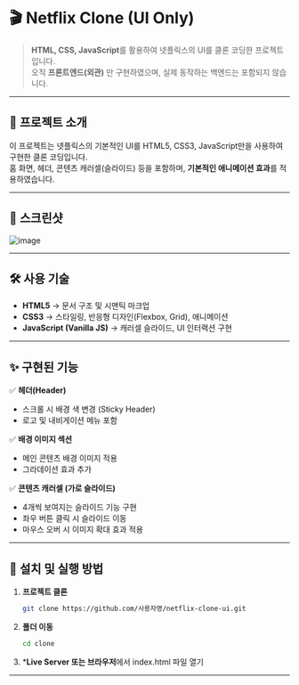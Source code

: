 # 🎬 Netflix Clone (UI Only)

> **HTML, CSS, JavaScript**를 활용하여 넷플릭스의 UI를 클론 코딩한 프로젝트입니다.  
> 오직 **프론트엔드(외관)** 만 구현하였으며, 실제 동작하는 백엔드는 포함되지 않습니다.

---

## 📌 **프로젝트 소개**
이 프로젝트는 넷플릭스의 기본적인 UI를 HTML5, CSS3, JavaScript만을 사용하여 구현한 클론 코딩입니다.  
홈 화면, 헤더, 콘텐츠 캐러셀(슬라이드) 등을 포함하며, **기본적인 애니메이션 효과**를 적용하였습니다.

---

## 📸 **스크린샷**
![image](https://github.com/user-attachments/assets/b4974f42-8b8d-4be5-83a6-8e3dedbf2b1e)


---

## 🛠 **사용 기술**
- **HTML5** → 문서 구조 및 시맨틱 마크업
- **CSS3** → 스타일링, 반응형 디자인(Flexbox, Grid), 애니메이션
- **JavaScript (Vanilla JS)** → 캐러셀 슬라이드, UI 인터랙션 구현

---

## ✨ **구현된 기능**
✅ **헤더(Header)**
- 스크롤 시 배경 색 변경 (Sticky Header)
- 로고 및 내비게이션 메뉴 포함

✅ **배경 이미지 섹션**
- 메인 콘텐츠 배경 이미지 적용
- 그라데이션 효과 추가

✅ **콘텐츠 캐러셀 (가로 슬라이드)**
- 4개씩 보여지는 슬라이드 기능 구현
- 좌우 버튼 클릭 시 슬라이드 이동
- 마우스 오버 시 이미지 확대 효과 적용

---

## 🚀 **설치 및 실행 방법**
1. **프로젝트 클론**
   ```bash
   git clone https://github.com/사용자명/netflix-clone-ui.git
   ```
2. **폴더 이동**
   ```bash
   cd clone
   ```
3. ***Live Server 또는 브라우저**에서 index.html 파일 열기
****
